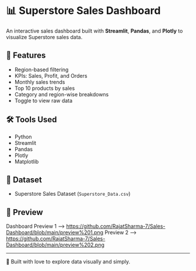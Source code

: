 # 📊 Superstore Sales Dashboard

An interactive sales dashboard built with **Streamlit**, **Pandas**, and **Plotly** to visualize Superstore sales data.

## 🚀 Features

- Region-based filtering
- KPIs: Sales, Profit, and Orders
- Monthly sales trends
- Top 10 products by sales
- Category and region-wise breakdowns
- Toggle to view raw data

## 🛠️ Tools Used

- Python
- Streamlit
- Pandas
- Plotly
- Matplotlib

## 📁 Dataset

- Superstore Sales Dataset (`Superstore_Data.csv`)

## 📸 Preview

Dashboard Preview 1 --> https://github.com/RajatSharma-7/Sales-Dashboard/blob/main/preview%201.png
Preview 2 --> https://github.com/RajatSharma-7/Sales-Dashboard/blob/main/preview%202.png

---

📌 Built with love to explore data visually and simply.
